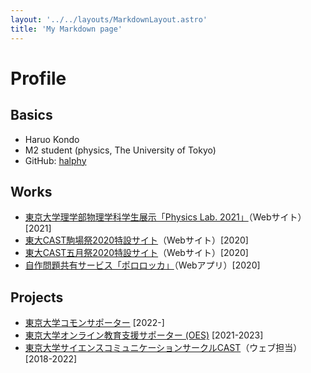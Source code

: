 ```yaml
---
layout: '../../layouts/MarkdownLayout.astro'
title: 'My Markdown page'
---
```

# Profile
## Basics
- Haruo Kondo
- M2 student (physics, The University of Tokyo)
- GitHub: [halphy](https://github.com/halphy)

## Works
- [東京大学理学部物理学科学生展示「Physics Lab. 2021」](https://event.phys.s.u-tokyo.ac.jp/physlab2021/)（Webサイト）\[2021\]
- [東大CAST駒場祭2020特設サイト](https://ut-cast.net/komafes2020/)（Webサイト）\[2020\]
- [東大CAST五月祭2020特設サイト](https://ut-cast.net/mayfes2020/)（Webサイト）\[2020\]
- [自作問題共有サービス「ポロロッカ」](https://pororocca.com/)（Webアプリ）\[2020\]

## Projects
- [東京大学コモンサポーター](https://utelecon.adm.u-tokyo.ac.jp/about/cs) \[2022-\]
- [東京大学オンライン教育支援サポーター (OES)](https://utelecon.adm.u-tokyo.ac.jp/about/oes) \[2021-2023\]
- [東京大学サイエンスコミュニケーションサークルCAST](https://ut-cast.net)（ウェブ担当）\[2018-2022\]
